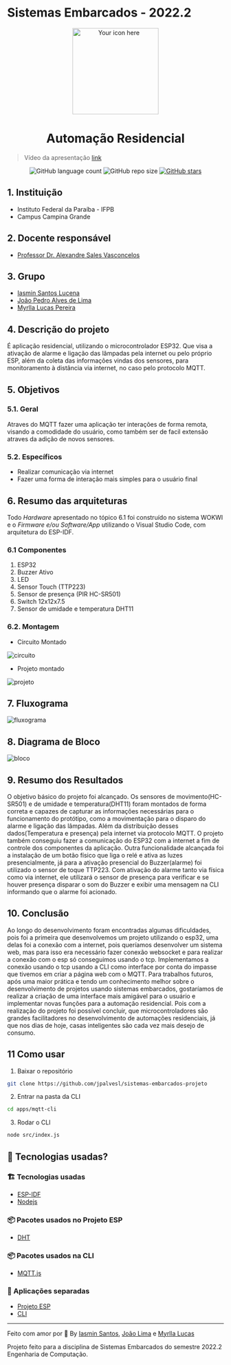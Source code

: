 # Sistemas Embarcados - 2022.2

<p align="center">
  <img alt="Your icon here" src="https://cdn-icons-png.flaticon.com/128/4176/4176850.png" width="200"/>
</p>
<h1 align="center">
  Automação Residencial
</h1>

> Vídeo da apresentação [link](https://youtu.be/3gIauqteiv0)

<!-- Badges -->
<p align="center">

  <img alt="GitHub language count" src="https://img.shields.io/github/languages/count/jpalvesl/sistemas-embarcados-projeto?color=black">

  <!-- GitHub repo size -->
  <img alt="GitHub repo size" src="https://img.shields.io/github/repo-size/jpalvesl/sistemas-embarcados-projeto">

  <!-- Social -->  
  <a href="https://github.com/jpalvesl/ecoleta/stargazers">
    <img alt="GitHub stars" src="https://img.shields.io/github/stars/jpalvesl/sistemas-embarcados-projeto?style=social">
  </a>

  <!-- more badges here -> https://gist.github.com/tterb/982ae14a9307b80117dbf49f624ce0e8 -->

## 1. Instituição

-   Instituto Federal da Paraíba - IFPB
-   Campus Campina Grande

## 2. Docente responsável

-   [Professor Dr. Alexandre Sales Vasconcelos](https://github.com/alexandresvifpb)

## 3. Grupo

-   [Iasmin Santos Lucena](https://github.com/iasminsantosx)
-   [João Pedro Alves de Lima](https://github.com/jpalvesl)
-   [Myrlla Lucas Pereira](https://github.com/myrlla)

## 4. Descrição do projeto
É aplicação residencial, utilizando o microcontrolador ESP32. Que visa a ativação de alarme e ligação das lâmpadas pela internet ou pelo próprio ESP, além da coleta das informações vindas dos sensores, para monitoramento à distância via internet, no caso pelo protocolo MQTT.

## 5. Objetivos

### 5.1. Geral
Atraves do MQTT fazer uma aplicação ter interações de forma remota, visando a comodidade do usuário, como também ser de facil extensão atraves da adição de novos sensores.
### 5.2. Específicos
- Realizar comunicação via internet
- Fazer uma forma de interação mais simples para o usuário final


## 6. Resumo das arquiteturas
Todo _Hardware_ apresentado no tópico 6.1 foi construído no sistema WOKWI e o _Firmware e/ou Software/App_ utilizando o Visual Studio Code, com arquitetura do ESP-IDF.

### 6.1 Componentes
1. ESP32
2. Buzzer Ativo
3. LED
4. Sensor Touch (TTP223)
5. Sensor de presença (PIR HC-SR501)
6. Switch 12x12x7.5
7. Sensor de umidade e temperatura DHT11

### 6.2. Montagem
- Circuito Montado

![circuito](./doc/circuito-montado.png)

- Projeto montado

![projeto](./doc/projeto-montado.jpeg)

## 7. Fluxograma

![fluxograma](./doc/fluxograma.png)

## 8. Diagrama de Bloco

![bloco](./doc/diagrama-de-bloco.png)

## 9. Resumo dos Resultados
O objetivo básico do projeto foi alcançado. Os sensores de movimento(HC-SR501) e de umidade e temperatura(DHT11) foram montados de forma correta e capazes de capturar as informações necessárias para o funcionamento do protótipo, como a movimentação para o disparo do alarme e ligação das lâmpadas. Além da distribuição desses dados(Temperatura e presença) pela internet via protocolo MQTT. O projeto também conseguiu fazer a comunicação do ESP32 com a internet a fim de controle dos componentes da aplicação. Outra funcionalidade alcançada foi a instalação de um botão físico que liga o relé e ativa as luzes presencialmente, já para a ativação presencial do Buzzer(alarme) foi utilizado o sensor de toque TTP223. Com ativação do alarme tanto via física como via internet, ele utilizará o sensor de presença para verificar e se houver presença disparar o som do Buzzer e exibir uma mensagem na CLI informando que o alarme foi acionado.

## 10. Conclusão
Ao longo do desenvolvimento foram encontradas algumas dificuldades, pois foi a primeira que desenvolvemos um projeto utilizando o esp32, uma delas foi a conexão com a internet, pois queríamos desenvolver um sistema web, mas para isso era necessário fazer conexão websocket e para realizar a conexão com o esp só conseguimos usando o tcp. Implementamos a conexão usando o tcp usando a CLI como interface por conta do impasse que tivemos em criar a página web com o MQTT. Para trabalhos futuros, após uma maior prática e tendo um conhecimento melhor sobre o desenvolvimento de projetos usando sistemas embarcados, gostaríamos de realizar a criação de uma interface mais amigável para o usuário e implementar novas funções para a automação residencial. Pois com a realização do projeto foi possível concluir, que microcontroladores são grandes facilitadores no desenvolvimento de automações residenciais, já que nos dias de hoje, casas inteligentes são cada vez mais desejo de consumo.


## 11 Como usar

1. Baixar o repositório

```sh
git clone https://github.com/jpalvesl/sistemas-embarcados-projeto
```

2. Entrar na pasta da CLI
```sh
cd apps/mqtt-cli
```

3. Rodar o CLI
```sh
node src/index.js
```

## 🧐 Tecnologias usadas?

### :building_construction: Tecnologias usadas
- [ESP-IDF](https://pt-br.reactjs.org/)
- [Nodejs](https://nodejs.org/en/)
</p>

### :package: Pacotes usados no Projeto ESP
- [DHT](https://github.com/UncleRus/esp-idf-lib/tree/master/components/dht)

### :package: Pacotes usados na CLI
- [MQTT.js](https://github.com/mqttjs/MQTT.js)


### :open_file_folder: Aplicações separadas
- [Projeto ESP](https://github.com/jpalvesl/sistemas-embarcados-projeto/tree/main/apps/projeto-esp)
- [CLI](https://github.com/jpalvesl/sistemas-embarcados-projeto/tree/main/apps/mqtt-cli)

---

Feito com amor por 💙 By [Iasmin Santos](https://github.com/iasminsantosx),  [João Lima](https://github.com/jpalvesl) e  [Myrlla Lucas](https://github.com/myrlla)


Projeto feito para a disciplina de Sistemas Embarcados do semestre 2022.2 Engenharia de Computação.

